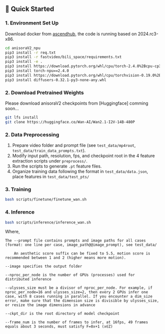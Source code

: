 ##  🚀 Quick Started

### 1. Environment Set Up
Download docker from [ascendhub](https://www.hiascend.com/developer/ascendhub/detail/e26da9266559438b93354792f25b2f4a), the code is running based on 2024.rc3-x86.

```bash
cd anisoraV2_npu
pip3 install -r req.txt
pip3 install -r fastvideo/bili_space/requirements.txt
pip3 install -e .
pip3 install https://download.pytorch.org/whl/cpu/torch-2.4.0%2Bcpu-cp310-cp310-linux_x86_64.whl#sha256=0e59377b27823dda6d26528febb7ca06fc5b77816eaa58b4420cc8785e33d4ce
pip3 install torch-npu==2.4.0
pip3 install https://download.pytorch.org/whl/cpu/torchvision-0.19.0%2Bcpu-cp310-cp310-linux_x86_64.whl#sha256=7b2b46d3c757fa1fe7d08d48bdae6c9d97d82ace707474a79219c10991fee6ff
pip3 install diffusers-0.32.1-py3-none-any.whl
```
    
### 2. Download Pretrained Weights

Please download anisoraV2 checkpoints from [Huggingface] comming soon...

```bash
git lfs install
git clone https://huggingface.co/Wan-AI/Wan2.1-I2V-14B-480P
```
    
### 2. Data Preprocessing

1. Prepare video folder and prompt file (see `test_data/mp4root`,` test_data/train_data_prompts.txt`).
2. Modify input path, resolution, fps, and checkpoint root in the 4 feature extraction scripts under `preprocess/`.
3. Run the scripts to generate `.pt` feature files.
4. Organize training data following the format in `test_data/data.json`, place features in `test_data/test_pts/`

### 3. Training

```bash
bash scripts/finetune/finetune_wan.sh
```

### 4. Inference
```bash
bash scripts/inference/inference_wan.sh
```

Where,

    The --prompt file contains prompts and image paths for all cases (format: one line per case, image_path@@image_prompt), see test_data/

        An aesthetic score suffix can be fixed to 5.5, motion score is recommended between 1 and 2 (higher means more motion).

    --image specifies the output folder

    --nproc_per_node is the number of GPUs (processes) used for distributed inference

    --ulysses_size must be a divisor of nproc_per_node. For example, if nproc_per_node=16 and ulysses_size=2, then every 2 GPUs infer one case, with 8 cases running in parallel. If you encounter a dim_size error, make sure that the dimension size is divisible by ulysses_size, or resize the image dimensions in advance

    --ckpt_dir is the root directory of model checkpoint

    --frame_num is the number of frames to infer, at 16fps, 49 frames equals about 3 seconds, must satisfy F=8x+1 (x∈Z)



